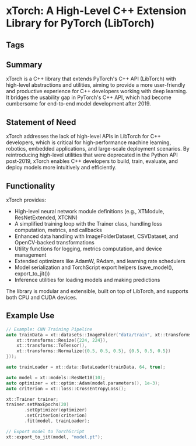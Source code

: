 # xTorch: A High-Level C++ Extension Library for PyTorch (LibTorch)

## Tags

## Summary

xTorch is a C++ library that extends PyTorch's C++ API (LibTorch) with high-level abstractions and utilities, aiming to provide a more user-friendly and productive experience for C++ developers working with deep learning. It bridges the usability gap in PyTorch's C++ API, which had become cumbersome for end-to-end model development after 2019.

## Statement of Need

xTorch addresses the lack of high-level APIs in LibTorch for C++ developers, which is critical for high-performance machine learning, robotics, embedded applications, and large-scale deployment scenarios. By reintroducing high-level utilities that were deprecated in the Python API post-2019, xTorch enables C++ developers to build, train, evaluate, and deploy models more intuitively and efficiently.

## Functionality

xTorch provides:

- High-level neural network module definitions (e.g., XTModule, ResNetExtended, XTCNN)
- A simplified training loop with the Trainer class, handling loss computation, metrics, and callbacks
- Enhanced data handling with ImageFolderDataset, CSVDataset, and OpenCV-backed transformations
- Utility functions for logging, metrics computation, and device management
- Extended optimizers like AdamW, RAdam, and learning rate schedulers
- Model serialization and TorchScript export helpers (save_model(), export_to_jit())
- Inference utilities for loading models and making predictions

The library is modular and extensible, built on top of LibTorch, and supports both CPU and CUDA devices.

## Example Use

```cpp
// Example: CNN Training Pipeline
auto trainData = xt::datasets::ImageFolder("data/train", xt::transforms::Compose({
    xt::transforms::Resize({224, 224}),
    xt::transforms::ToTensor(),
    xt::transforms::Normalize({0.5, 0.5, 0.5}, {0.5, 0.5, 0.5})
}));

auto trainLoader = xt::data::DataLoader(trainData, 64, true);

auto model = xt::models::ResNet18(10);
auto optimizer = xt::optim::Adam(model.parameters(), 1e-3);
auto criterion = xt::loss::CrossEntropyLoss();

xt::Trainer trainer;
trainer.setMaxEpochs(20)
       .setOptimizer(optimizer)
       .setCriterion(criterion)
       .fit(model, trainLoader);

// Export model to TorchScript
xt::export_to_jit(model, "model.pt");